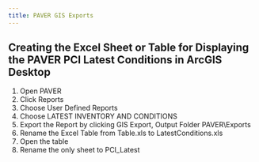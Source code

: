 ```yaml
---
title: PAVER GIS Exports
---
```


## Creating the Excel Sheet or Table for Displaying the PAVER PCI Latest Conditions in  ArcGIS Desktop

1. Open PAVER
2. Click Reports
3. Choose User Defined Reports
4. Choose LATEST INVENTORY AND CONDITIONS
5. Export the Report by clicking GIS Export, Output Folder PAVER\Exports
6. Rename the Excel Table from Table.xls to LatestConditions.xls
7. Open the table
8. Rename the only sheet to PCI_Latest
